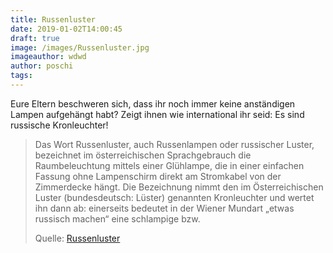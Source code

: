 ```yaml
---
title: Russenluster
date: 2019-01-02T14:00:45
draft: true
image: /images/Russenluster.jpg
imageauthor: wdwd
author: poschi
tags:
---
```


Eure Eltern beschweren sich, dass ihr noch immer keine anständigen Lampen
aufgehängt habt? Zeigt ihnen wie international ihr seid: Es sind russische
Kronleuchter!

> Das Wort Russenluster, auch Russenlampen oder russischer Luster, bezeichnet
> im österreichischen Sprachgebrauch die Raumbeleuchtung mittels einer
> Glühlampe, die in einer einfachen Fassung ohne Lampenschirm direkt am
> Stromkabel von der Zimmerdecke hängt. Die Bezeichnung nimmt den im
> Österreichischen Luster (bundesdeutsch: Lüster) genannten Kronleuchter und
> wertet ihn dann ab: einerseits bedeutet in der Wiener Mundart „etwas russisch
> machen“ eine schlampige bzw.
>
> Quelle: [Russenluster](https://de.wikipedia.org/wiki/Russenluster)
